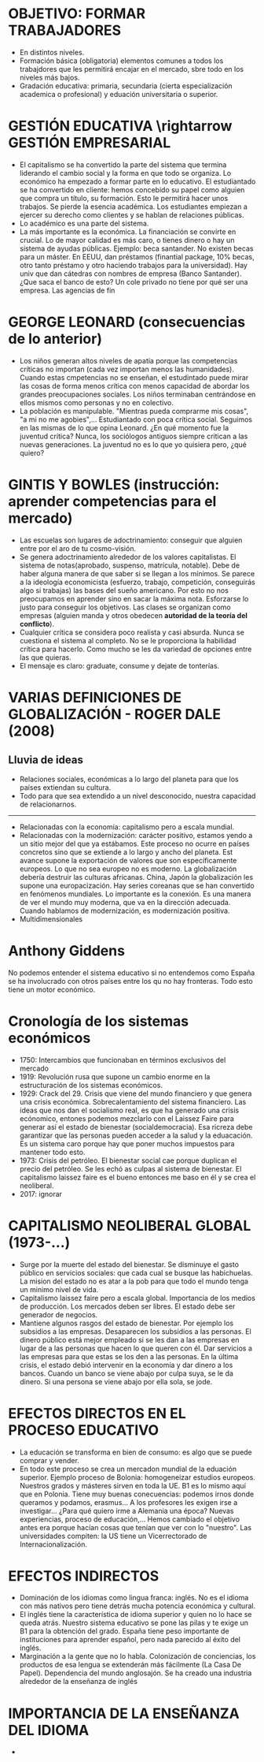# OBJETIVO: FORMAR TRABAJADORES
- En distintos niveles.
- Formación básica (obligatoria) elementos comunes a todos los trabajdores que les permitirá encajar en el mercado, sbre todo en los niveles más bajos.
- Gradación educativa: primaria, secundaria (cierta especialización academica o profesional) y eduación universitaria o superior.
# GESTIÓN EDUCATIVA \rightarrow GESTIÓN EMPRESARIAL
- El capitalismo se ha convertido la parte del sistema que termina liderando el cambio social y la forma en que todo se organiza. Lo económico ha empezado a formar parte en lo educativo. El estudiantado se ha convertido en cliente: hemos concebido su papel como alguien que compra un título, su formación. Esto le permitirá hacer unos trabajos. Se pierde la esencia académica. Los estudiantes empiezan a ejercer su derecho como clientes y se hablan de relaciones públicas.
- Lo académico es una parte del sistema.
- La más importante es la económica. La financiación se convirte en crucial. Lo de mayor calidad es más caro, o tienes dinero o hay un sistema de ayudas públicas. Ejemplo: beca santander. No existen becas para un máster. En EEUU, dan préstamos (finantial package, 10% becas, otro tanto préstamo y otro haciendo trabajos para la universidad). Hay univ que dan cátedras con nombres de empresa (Banco Santander). ¿Que saca el banco de esto? Un cole privado no tiene por qué ser una empresa. Las agencias de fin
# GEORGE LEONARD (consecuencias de lo anterior)
- Los niños generan altos niveles de apatía porque las competencias críticas no importan (cada vez importan menos las humanidades). Cuando estas cmpetencias no se enseñan, el estudintado puede mirar las cosas de forma menos crítica con menos capacidad de abordar los grandes preocupaciones sociales. Los niños terminaban centrándose en ellos mismos como personas y no en colectivo.
- La población es manipulable. "Mientras pueda comprarme mis cosas", "a mi no me agobies",... Estudiantado con poca crítica social. Seguimos en las mismas de lo que opina Leonard. ¿En qué momento fue la juventud crítica? Nunca, los sociólogos antiguos siempre critican a las nuevas generaciones. La juventud no es lo que yo quisiera pero, ¿qué quiero?
# GINTIS Y BOWLES (instrucción: aprender competencias para el mercado)
- Las escuelas son lugares de adoctrinamiento: conseguir que alguien entre por el aro de tu cosmo-visión.
- Se genera adoctrinamiento alrededor de los valores capitalistas. El sistema de notas(aprobado, suspenso, matrícula, notable). Debe de haber alguna manera de que saber si se llegan a los mínimos. Se parece a la ideología economicista (esfuerzo, trabajo, competición, conseguirás algo si trabajas) las bases del sueño americano. Por esto no nos preocupamos en aprender sino en sacar la máxima nota. Esforzarse lo justo para conseguir los objetivos. Las clases se organizan como empresas (alguien manda y otros obedecen <b>autoridad de la teoría del conflicto</b>).
- Cualquier crítica se considera poco realista y casi absurda. Nunca se cuestiona el sistema al completo. No se le proporciona la habilidad crítica para hacerlo. Como mucho se les da variedad de opciones entre las que quieras.
- El mensaje es claro: graduate, consume y dejate de tonterías.
# VARIAS DEFINICIONES DE GLOBALIZACIÓN - ROGER DALE (2008)
## Lluvia de ideas
- Relaciones sociales, económicas a lo largo del planeta para que los países extiendan su cultura.
- Todo para que sea extendido a un nivel desconocido, nuestra capacidad de relacionarnos.

--------------------

- Relacionadas con la economía: capitalismo pero a escala mundial.
- Relacionadas con la modernización: carácter positivo, estamos yendo a un sitio mejor del que ya estábamos. Este proceso no ocurre en países concretos sino que se extiende a lo largo y ancho del planeta. Est avance supone la exportación de valores que son específicamente europeos. Lo que no sea europeo no es moderno. La globalización debería destruir las culturas africanas. China, Japón la globalización les supone una europacización. Hay series coreanas que se han convertido en fenómenos mundiales. Lo importante es la conexión. Es una manera de ver el mundo muy moderna, que va en la dirección adecuada. Cuando hablamos de modernización, es modernización positiva.
- Multidimensionales

# Anthony Giddens
No podemos entender el sistema educativo si no entendemos como España se ha involucrado con otros países entre los qu no hay fronteras. Todo esto tiene un motor económico.

# Cronología de los sistemas económicos
- 1750: Intercambios que funcionaban en términos exclusivos del mercado
- 1919: Revolución rusa que supone un cambio enorme en la estructuración de los sistemas económicos.
- 1929: Crack del 29. Crisis que viene del mundo financiero y que genera una crisis económica. Sobrecalentamiento del sistema financiero. Las ideas que nos dan el socialismo real, es que ha generado una crisis ecónomico, entones podemos mezclarlo con el Laissez Faire para generar así el estado de bienestar (socialdemocracia). Esa ricreza debe garantizar que las personas pueden acceder a la salud y la eduacación. Es un sistema caro porque hay que poner muchos impuestos para mantener todo esto.
- 1973: Crisis del petróleo. El bienestar social cae porque duplican el precio del petróleo. Se les echó as culpas al sistema de bienestar. El capitalismo laissez faire es el bueno entonces me baso en él y se crea el neoliberal.
- 2017: ignorar

# CAPITALISMO NEOLIBERAL GLOBAL (1973-...)
- Surge por la muerte del estado del bienestar. Se disminuye el gasto público en servicios sociales: que cada cual se busque las habichuelas. La mision del estado no es atar a la pob para que todo el mundo tenga un minimo nivel de vida.
- Capitalismo laissez faire pero a escala global. Importancia de los medios de producción. Los mercados deben ser libres. El estado debe ser generador de negocios.
- Mantiene algunos rasgos del estado de bienestar. Por ejemplo los subsidios a las empresas. Desaparecen los subsidios a las personas. El dinero público está mejor empleado si se les dan a las empresas en lugar de a las personas que hacen lo que queren con él. Dar servicios a las empresas para que estas se los den a las personas. En la última crisis, el estado debió intervenir en la economía y dar dinero a los bancos. Cuando un banco se viene abajo por culpa suya, se le da dinero. Si una persona se viene abajo por ella sola, se jode. 

# EFECTOS DIRECTOS EN EL PROCESO EDUCATIVO
- La educación se transforma en bien de consumo: es algo que se puede comprar y vender.
- En todo este proceso se crea un mercadon mundial de la eduación superior. Ejemplo proceso de Bolonia: homogeneizar estudios europeos. Nuestros grados y másteres sirven en toda la UE. B1 es lo mismo aquí que en Polonia. Tiene muy buenas conecuencias: podemos irnos donde queramos y podamos, erasmus... A los profesores les exigen irse a investigar... ¿Para qué quiero irme a Alemania una época? Nuevas experiencias, proceso de educación,... Hemos cambiado el objetivo antes era porque hacían cosas que tenían que ver con lo "nuestro". Las universidades compiten: la US tiene un Vicerrectorado de Internacionalización. 

# EFECTOS INDIRECTOS
- Dominación de los idiomas como lingua franca: inglés. No es el idioma con más nativos pero tiene detrás mucha potencia económica y cultural.
- El inglés tiene la característica de idioma superior y quien no lo hace se queda atrás. Nuestro sistema educativo se pone las pilas y te exige un B1 para la obtención del grado. España tiene peso importante de instituciones para aprender español, pero nada parecido al éxito del inglés.
- Marginación a la gente que no lo habla. Colonización de conciencias, los productos de esa lengua se extenderán más fácilmente (La Casa De Papel). Dependencia del mundo anglosajón. Se ha creado una industria alrededor de la enseñanza de inglés

# IMPORTANCIA DE LA ENSEÑANZA DEL IDIOMA
- 
